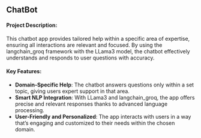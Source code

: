 ## ChatBot

#### Project Description:

This chatbot app provides tailored help within a specific area of expertise, ensuring all interactions are relevant and focused. By using the langchain_groq framework with the LLama3 model, the chatbot effectively understands and responds to user questions with accuracy.

#### Key Features:

  - **Domain-Specific Help**: The chatbot answers questions only within a set topic, giving users expert support in that area. 
  - **Smart NLP Integration**: With LLama3 and langchain_groq, the app offers precise and relevant responses thanks to advanced language processing. 
  - **User-Friendly and Personalized**: The app interacts with users in a way that’s engaging and customized to their needs within the chosen domain. 
